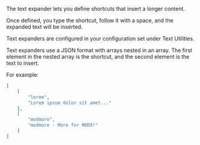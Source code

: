 The text expander lets you define shortcuts that insert a longer content. 

Once defined, you type the shortcut, follow it with a space, and the expanded text will be inserted. 

Text expanders are configured in your configuration set under Text Utilities. 

Text expanders use a JSON format with arrays nested in an array. The first element in the nested array is the shortcut, and the second element is the text to insert.

For example:

```` json
[
    [
        "lorem",
        "Lorem ipsum dolor sit amet..."
    ],
    [
        "modmore",
        "modmore - More for MODX!"
    ]
]
````
